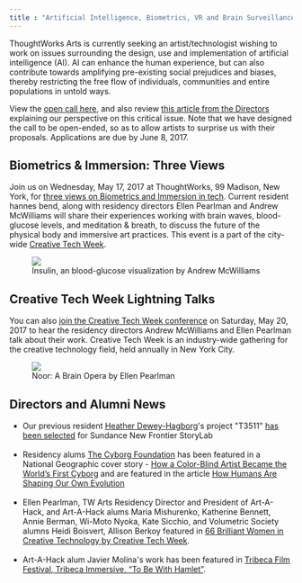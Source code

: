 ```yaml
---
title : "Artificial Intelligence, Biometrics, VR and Brain Surveillance"
---
```


<p>ThoughtWorks Arts is currently seeking an artist/technologist wishing to work on issues surrounding the design, use and implementation of artificial intelligence (AI). AI can enhance the human experience, but can also contribute towards amplifying pre-existing social prejudices and biases, thereby restricting the free flow of individuals, communities and entire populations in untold ways.</p>

<p>View the <a href="https://thoughtworksarts.io/open-call/2017-implications-of-ai/">open call here</a>, and also review <a href="https://thoughtworksarts.io/blog/why-we-are-investigating-biases-artificial-intelligence/">this article from the Directors</a> explaining our perspective on this critical issue. Note that we have designed the call to be open-ended, so as to allow artists to surprise us with their proposals. Applications are due by June 8, 2017.</p>

<!--excerpt-ends-->

<h2>Biometrics &amp; Immersion: Three Views</h2>

<p>Join us on Wednesday, May 17, 2017 at ThoughtWorks, 99 Madison, New York, for <a href="https://www.meetup.com/volumetric/events/239639066/">three views on Biometrics and Immersion in tech</a>. Current resident hannes bend, along with residency directors Ellen Pearlman and Andrew McWilliams will share their experiences working with brain waves, blood-glucose levels, and meditation &amp; breath, to discuss the future of the physical body and immersive art practices. This event is a part of the city-wide <a href="http://creativetechweek.nyc/">Creative Tech Week</a>.</p>

<figure><a href="https://jahya.net/works/insulin/"><img src="http://gallery.tinyletterapp.com/ca67ef9bca3fed76645ad088e2465add6bfb22c2/images/3ac177c2-16b6-4e87-9a7b-a43ce4cf49b0.png"/></a><figcaption>Insulin, an blood-glucose visualization by Andrew McWilliams</figcaption></figure>

<h2>Creative Tech Week Lightning Talks</h2>

<p>You can also <a href="http://creativetechweek.nyc/sessions/afternoon-lightning-talks/">join the Creative Tech Week conference</a> on Saturday, May 20, 2017 to hear the residency directors Andrew McWilliams and Ellen Pearlman talk about their work. Creative Tech Week is an industry-wide gathering for the creative technology field, held annually in New York City.</p>

<figure><a href="http://www.isea-archives.org/sample-page/isea2016/isea2016-art-events/isea2016-artist-statement-ellen-pearlman-noor-a-brain-opera/"><img src="http://gallery.tinyletterapp.com/ca67ef9bca3fed76645ad088e2465add6bfb22c2/images/4847b271-8b0a-477a-8275-5303c3f768b2.jpg"/></a><figcaption>Noor: A Brain Opera by Ellen Pearlman</figcaption></figure>

<h2>Directors and Alumni News</h2>

<ul>
<li>Our previous resident <a href="https://thoughtworksarts.io/bio/heather-dewey-hagborg/">Heather Dewey-Hagborg</a>'s project "T3511" <a href="http://www.sundance.org/blogs/news/2017-sundance-new-frontier-story-lab-projects">has been selected</a> for Sundance New Frontier StoryLab<br/><br/></li>
<li>Residency alums <a href="https://thoughtworksarts.io/bio/cyborg-foundation/">The Cyborg Foundation</a> has been featured in a National Geographic cover story - <a href="http://news.nationalgeographic.com/2017/04/worlds-first-cyborg-human-evolution-science/">How a Color-Blind Artist Became the World&rsquo;s First Cyborg</a> and are featured in the article <a href="http://www.nationalgeographic.com/magazine/2017/04/evolution-genetics-medicine-brain-technology-cyborg/">How Humans Are Shaping Our Own Evolution</a><br/><br/></li>
<li>Ellen Pearlman, TW Arts Residency Director and President of Art-A-Hack, and Art-A-Hack alums Maria Mishurenko, Katherine Bennett, Annie Berman, Wi-Moto Nyoka, Kate Sicchio, and Volumetric Society alumns Heidi Boisvert, Allison Berkoy featured in <a href="https://www.prlog.org/12636771-66-brilliant-women-in-creative-technology.html">66 Brilliant Women in Creative Technology by Creative Tech Week</a>.<br/><br/></li>
<li>Art-A-Hack alum Javier Molina's work has been featured in <a href="https://tribecafilm.com/filmguide/to-be-with-hamlet-2017">Tribeca Film Festival, Tribeca Immersive, &ldquo;To Be With Hamlet&rdquo;</a>.</li>
</ul>